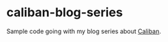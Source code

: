 # caliban-blog-series

Sample code going with my blog series about [Caliban](https://github.com/ghostdogpr/caliban).
